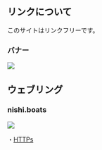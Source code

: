 ## リンクについて
このサイトはリンクフリーです。

### バナー
<img src="https://web.owasikohu.com/lib/img/banner.png">

## ウェブリング

### nishi.boats

<img src="https://nishi.boats/banner.gif">

・[HTTPs](https://nishi.boats)
